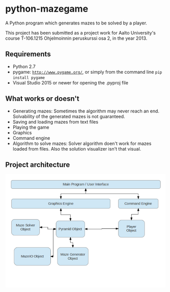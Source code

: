 # python-mazegame

A Python program which generates mazes to be solved by a player.

This project has been submitted as a project work for Aalto University's course T-106.1215 Ohjelmoinnin peruskurssi osa 2, in the year 2013.

## Requirements

 * Python 2.7
 * pygame: [`http://www.pygame.org/`](http://www.pygame.org/), or simply from the command line `pip install pygame`
 * Visual Studio 2015 or newer for opening the .pyproj file

## What works or doesn't

 * Generating mazes: Sometimes the algorithm may never reach an end. Solvability of the generated mazes is not guaranteed.
 * Saving and loading mazes from text files
 * Playing the game
 * Graphics
 * Command engine
 * Algorithm to solve mazes: Solver algorithm doen't work for mazes loaded from files. Also the solution visualizer isn't that visual.

## Project architecture

![Class structure](class_diagram.png)